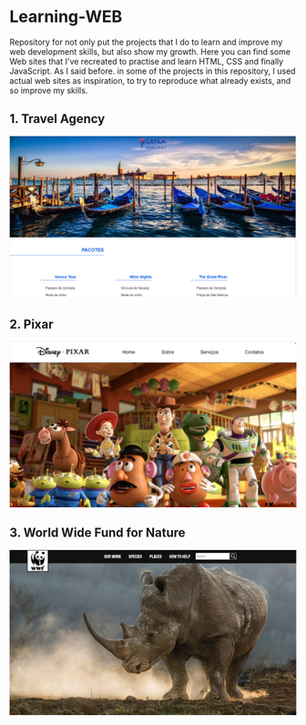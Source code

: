 # Learning-WEB

Repository for not only put the projects that I do to learn and improve my web development skills, but also show my growth. 
Here you can find some Web sites that I've recreated to practise and learn HTML, CSS and finally JavaScript. As I said before. in some of the projects in this repository, I used actual web sites as inspiration, to try to reproduce what already exists, and so improve my skills.

## 1. Travel Agency
![Learning_WEB](img_latam.png)


## 2. Pixar
![Learning_WEB](img_pixar.png)


## 3. World Wide Fund for Nature
![Learning_WEB](img_wwf.png)
